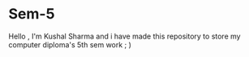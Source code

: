# Sem-5
Hello , I'm Kushal Sharma and i have made this repository to store my computer diploma's 5th sem work ; )
